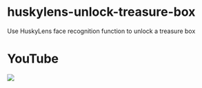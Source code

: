 # huskylens-unlock-treasure-box
Use HuskyLens face recognition function to unlock a treasure box


# YouTube
[![](https://img.youtube.com/vi/NLYeVqr4qt0/0.jpg)](https://www.youtube.com/watch?v=NLYeVqr4qt0)

# 

